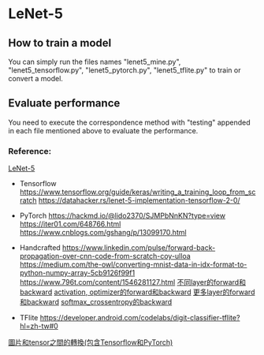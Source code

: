 # LeNet-5
## How to train a model
You can simply run the files names "lenet5_mine.py", "lenet5_tensorflow.py", "lenet5_pytorch.py", "lenet5_tflite.py" to train or convert a model.

## Evaluate performance 
You need to execute the correspondence method with "testing" appended in each file mentioned above to evaluate the performance.

### Reference:
[LeNet-5](http://yann.lecun.com/exdb/publis/pdf/lecun-98.pdf)
* Tensorflow
https://www.tensorflow.org/guide/keras/writing_a_training_loop_from_scratch
https://datahacker.rs/lenet-5-implementation-tensorflow-2-0/

* PyTorch
https://hackmd.io/@lido2370/SJMPbNnKN?type=view
https://iter01.com/648766.html
https://www.cnblogs.com/gshang/p/13099170.html

* Handcrafted
https://www.linkedin.com/pulse/forward-back-propagation-over-cnn-code-from-scratch-coy-ulloa
https://medium.com/the-owl/converting-mnist-data-in-idx-format-to-python-numpy-array-5cb9126f99f1
https://www.796t.com/content/1546281127.html
[不同layer的forward和backward](https://datascience-enthusiast.com/DL/Convolution_model_Step_by_Stepv2.html)
[activation, optimizer的forward和backward](https://nthu-datalab.github.io/ml/labs/10_TensorFlow101/10_NN-from-Scratch.html)
[更多layer的forward和backward](https://leonardoaraujosantos.gitbook.io/artificial-inteligence/machine_learning/deep_learning/fc_layer)
[softmax_crossentropy的backward](https://medium.com/hoskiss-stand/backpropagation-with-softmax-cross-entropy-d60983b7b245)

* TFlite
https://developer.android.com/codelabs/digit-classifier-tflite?hl=zh-tw#0

[圖片和tensor之間的轉換(包含Tensorflow和PyTorch)](https://towardsdatascience.com/convert-images-to-tensors-in-pytorch-and-tensorflow-f0ab01383a03)
